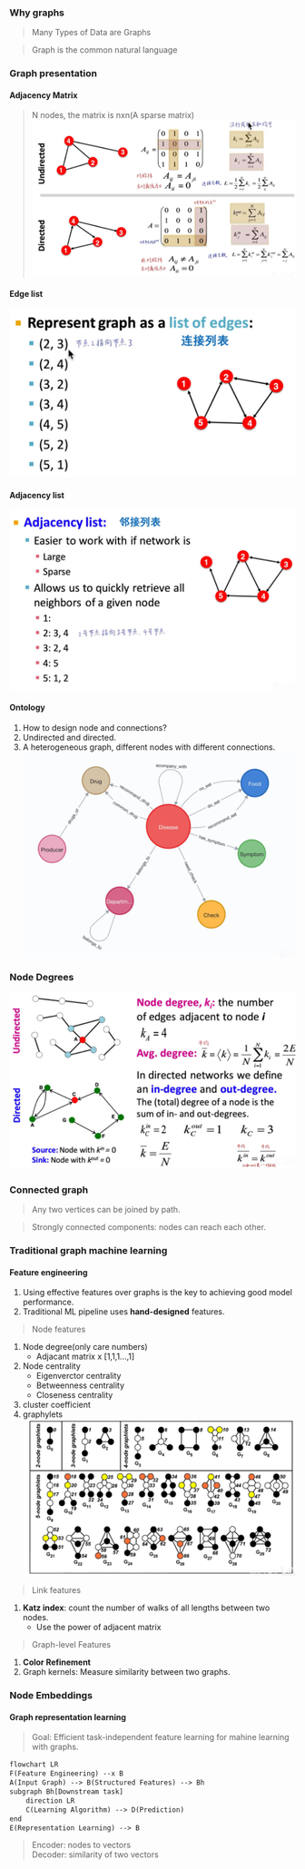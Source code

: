 ### Why graphs  
> Many Types of Data are  Graphs  

> Graph is the common natural language   

### Graph presentation  

#### Adjacency Matrix  
> N nodes, the matrix is nxn(A sparse matrix)   
![matrix](./img/matrix.jpg)  

#### Edge list  
![edge](./img/edge_list.jpg)  

#### Adjacency list  
![adjacency_list](./img/adjacency_list.jpg)  


#### Ontology  
1. How to design node and connections?  
2. Undirected and directed.  
3. A heterogeneous graph, different nodes with different connections.  
![ontology](./img/ontology.jpg)  

### Node Degrees  
![node_degree](./img/node_degree.jpg)  

### Connected graph  
> Any two vertices can be joined by path.  

> Strongly connected components: nodes can reach each other.  

### Traditional graph machine learning  

#### Feature engineering  
1. Using effective features over graphs is the key to achieving good model performance.  
2. Traditional ML pipeline uses **hand-designed** features.  

> Node features  
1. Node degree(only care numbers)   
    - Adjacant matrix x [1,1,1...,1] 
2. Node centrality    
    - Eigenverctor centrality  
    - Betweenness centrality  
    - Closeness centrality  
3. cluster coefficient   
4. graphylets  
![graphlet](./img/graphlet.jpg)


> Link features  
1. **Katz index**: count the number of walks of all lengths between two nodes.  
    - Use the power of adjacent matrix  

> Graph-level Features  
1. **Color Refinement** 
2. Graph kernels: Measure similarity between two graphs.  



### Node Embeddings  

#### Graph representation learning  
> Goal: Efficient task-independent feature learning for mahine learning with graphs.  
```mermaid
flowchart LR
F(Feature Engineering) --x B
A(Input Graph) --> B(Structured Features) --> Bh
subgraph Bh[Downstream task]
    direction LR
    C(Learning Algorithm) --> D(Prediction)  
end
E(Representation Learning) --> B
```

> Encoder: nodes to vectors  
> Decoder: similarity of two vectors

